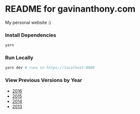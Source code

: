 # README for gavinanthony.com
My personal website :)

### Install Dependencies
```bash
yarn
```

### Run Locally
```bash
yarn dev # runs on https://localhost:8080
```

### View Previous Versions by Year
- [2016](https://github.com/gavinanthony/gavinanthony.com/tree/2016)
- [2015](https://github.com/gavinanthony/gavinanthony.com/tree/2015)
- [2014](https://github.com/gavinanthony/gavinanthony.com/tree/2014)
- [2013](https://github.com/gavinanthony/gavinanthony.com/tree/2013)
